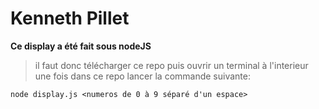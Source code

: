 # Kenneth Pillet 
**Ce display a été fait sous nodeJS**
>il faut donc télécharger ce repo puis ouvrir un terminal à l'interieur une fois dans ce repo lancer la commande suivante:

`` node display.js <numeros de 0 à 9 séparé d'un espace> ``